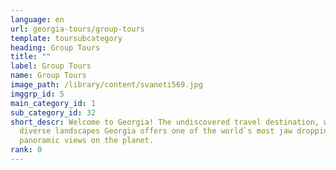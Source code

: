 ```yaml
---
language: en
url: georgia-tours/group-tours
template: toursubcategory
heading: Group Tours
title: ""
label: Group Tours
name: Group Tours
image_path: /library/content/svaneti569.jpg
imggrp_id: 5
main_category_id: 1
sub_category_id: 32
short_descr: Welcome to Georgia! The undiscovered travel destination, with immensely
  diverse landscapes Georgia offers one of the world`s most jaw dropping
  panoramic views on the planet.
rank: 0
---
```

<div class="row content-row"><!-- 2228 (0)-->

</div>

